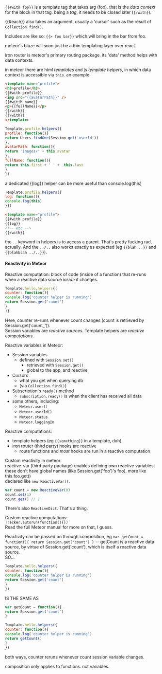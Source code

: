 `{{#with foo}}` is a template tag that takes arg (foo). that is the _data context_ for the block in that tag. being a _tag_, it needs to be closed later (`{/with}`).

{{#each}} also takes an argument, usually a 'cursor' such as the result of `Collection.find()`.

Includes are like so: `{{> foo bar}}` which will bring in the bar from foo.

meteor's blaze will soon just be a thin templating layer over react.

iron router is meteor's primary routing package. its 'data' method helps with data contexts.

in meteor there are html _templates_ and js _template helpers_, in which data context is accessible via `this`. an example:
```html
<template name="profile">
<h3>profile</h3>
{{#with profile}}
<img src="{{avatarPath}}" />
{{#witih name}}
<p>{{fullName}}</p>
{{/with}}
{{/with}}
</template>
```
```javascript
Template.profile.helpers({
profile: function(){
return Users.findOne(Session.get('userId'))
},
avatarPath: function(){
return 'images/' + this.avatar
},
fullName: function(){
return this.first + ' ' +  this.last
}
})
```
a dedicated {{log}} helper can be more useful than console.log(this)
```javascript
Template.profile.helpers({
log: function(){
console.log(this)
}})
```
```html
<template name="profile">
{{#with profile}}
{{log}}
<!-- etc -->
{{/with}}
```

the `..` keyword in helpers is to access a parent. That's pretty fucking rad, actually. And the `../..` also works exactly as expected (eg `{{blah ..}}` and `{{blahblah ../..}}`).


#### Reactivity in Meteor

Reactive computation: block of code (inside of a function) that re-runs when a reactive data source _inside_ it changes.

```javascript
Template.hello.helpers{(
counter: function(){
console.log('counter helper is running')
return Session.get('count')
}
)}
```

Here, counter re-runs whenever count changes (count is retrieved by Session.get('count_')).  
Session variables are _reactive sources_. Template helpers are _reactive computations_.

Reactive variables in Meteor:
- Session variables
  - defined with `Session.set()`
	- retrieved with `Session.get()`
	- global to the app, and reactive
- Cursors
	- what you get when querying db
	- (via `Collection.find()`)
- Subscription's `ready()` method
  - `subscription.ready()` is when the client has received all data
- some others, including:
	- `Meteor.user()`
	- `Meteor.userId()`
	- `Meteor.status`
	- `Meteor.loggingIn`

Reactive computations:
- template helpers (eg `{{something}}` in a template, duh)
- iron router (third party) hooks are reactive
	- route functions and _most_ hooks are run in a reactive computation

Custom reactivity in meteor:  
reactive-var (third party package) enables defining own reactive variables.  
these don't have global names (like Session.get('foo')'s foo), more like this.foo.get()  
declared like `new ReactiveVar()`.
```javascript
var count = new ReactiveVar(0)
count.set(1)
count.get() // 1
```
There's also `ReactiveDict`. That's a thing.

Custom reactive computations:  
`Tracker.autorun(function(){})`  
Read the full Meteor manual for more on that, I guess.

Reactivity can be passed on through composition, eg `var getCount = function(){ return Session.get('count') }` -- getCount is a reactive data source, by virtue of Session.get('count'), which is itself a reactive data source.  
SO...
```javascript
Template.hello.helpers({
counter: function(){
console.log('counter helper is running')
return Session.get('count')
}
})
```

IS THE SAME AS

```javascript
var getCount = function(){
return Session.get('count')
}

Template.hello.helpers({
counter: function(){
console.log('counter helper is running')
return getCount()
}
})
```
both ways, counter reruns whenever count session variable changes.

composition only applies to functions. not variables.

